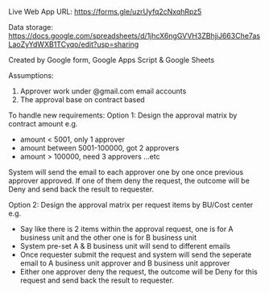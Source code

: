Live Web App URL: https://forms.gle/uzrUyfq2cNxqhRpz5

Data storage: https://docs.google.com/spreadsheets/d/1jhcX6ngGVVH3ZBhjiJ663Che7asLaoZyYdWXB1TCyqo/edit?usp=sharing

Created by Google form, Google Apps Script & Google Sheets

Assumptions:
1. Approver work under @gmail.com email accounts
2. The approval base on contract based

To handle new requirements:
Option 1: Design the approval matrix by contract amount
e.g.
- amount < 5001, only 1 approver
- amount between 5001-100000, got 2 approvers
- amount > 100000, need 3 approvers
...etc

System will send the email to each approver one by one once previous approver approved. 
If one of them deny the request, the outcome will be Deny and send back the result to requester.


Option 2: Design the approval matrix per request items by BU/Cost center
e.g.
- Say like there is 2 items within the approval request, one is for A business unit and the other one is for B business unit
- System pre-set A & B business unit will send to different emails
- Once requester submit the request and system will send the seperate email to A business unit approver and B business unit approver
- Either one approver deny the request, the outcome will be Deny for this request and send back the result to requester.



